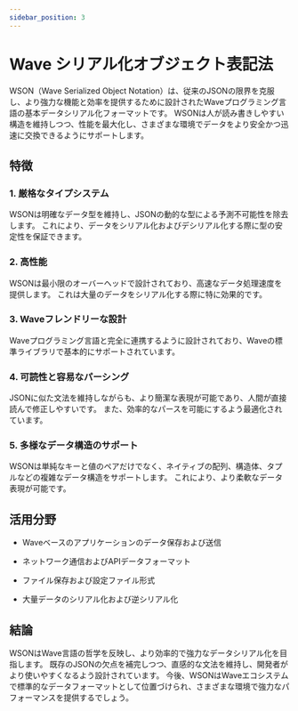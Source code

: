 ```yaml
---
sidebar_position: 3
---
```


# Wave シリアル化オブジェクト表記法

WSON（Wave Serialized Object Notation）は、従来のJSONの限界を克服し、より強力な機能と効率を提供するために設計されたWaveプログラミング言語の基本データシリアル化フォーマットです。 WSONは人が読み書きしやすい構造を維持しつつ、性能を最大化し、さまざまな環境でデータをより安全かつ迅速に交換できるようにサポートします。

## 特徴

### 1. **厳格なタイプシステム**

WSONは明確なデータ型を維持し、JSONの動的な型による予測不可能性を除去します。 これにより、データをシリアル化およびデシリアル化する際に型の安定性を保証できます。

### 2. **高性能**

WSONは最小限のオーバーヘッドで設計されており、高速なデータ処理速度を提供します。 これは大量のデータをシリアル化する際に特に効果的です。

### 3. **Waveフレンドリーな設計**

Waveプログラミング言語と完全に連携するように設計されており、Waveの標準ライブラリで基本的にサポートされています。

### 4. **可読性と容易なパーシング**

JSONに似た文法を維持しながらも、より簡潔な表現が可能であり、人間が直接読んで修正しやすいです。 また、効率的なパースを可能にするよう最適化されています。

### 5. **多様なデータ構造のサポート**

WSONは単純なキーと値のペアだけでなく、ネイティブの配列、構造体、タプルなどの複雑なデータ構造をサポートします。 これにより、より柔軟なデータ表現が可能です。

## 活用分野

- Waveベースのアプリケーションのデータ保存および送信

- ネットワーク通信およびAPIデータフォーマット

- ファイル保存および設定ファイル形式

- 大量データのシリアル化および逆シリアル化

## 結論

WSONはWave言語の哲学を反映し、より効率的で強力なデータシリアル化を目指します。 既存のJSONの欠点を補完しつつ、直感的な文法を維持し、開発者がより使いやすくなるよう設計されています。 今後、WSONはWaveエコシステムで標準的なデータフォーマットとして位置づけられ、さまざまな環境で強力なパフォーマンスを提供するでしょう。

